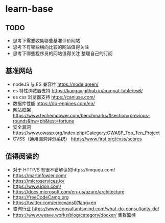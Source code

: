 # learn-base
## TODO
* 思考下需要收集哪些基准评价网站
* 思考下有哪些横向比较的网站值得关注
* 思考下哪些程序员的网站值得关注
整理自己的订阅

## 基准网站
* nodeJS 与 ES 兼容性  https://node.green/
* es 特性浏览器支持 https://kangax.github.io/compat-table/es6/
* es css 浏览器支持 https://caniuse.com/
* 数据库性能 https://db-engines.com/en/
* 网站框架 https://www.techempower.com/benchmarks/#section=previous-rounds&hw=ph&test=fortune
* 安全漏洞 https://www.owasp.org/index.php/Category:OWASP_Top_Ten_Project
* CVSS（通用漏洞评分系统）  https://www.first.org/cvss/scores

## 值得阅读的
* 对于 HTTP/S 有很不错解读的https://imququ.com/
* https://martinfowler.com/
* https://microservices.io/
* https://www.jdon.com/
* https://docs.microsoft.com/en-us/azure/architecture
* https://freeCodeCamp.org
* https://twitter.com/ericevans0?lang=en
* 咨询行业 https://www.consultantsmind.com/what-do-consultants-do/
* https://www.weave.works/blog/category/docker/ 集群监控
